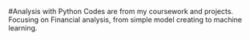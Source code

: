 #Analysis with Python
Codes are from my coursework and projects.
Focusing on Financial analysis, from simple model creating to machine learning.
